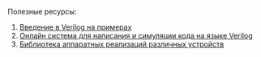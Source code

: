 Полезные ресурсы:
1. [Введение в Verilog на примерах](https://www.asic-world.com/verilog/veritut.html)
2. [Онлайн система для написания и симуляции кода на языке Verilog](https://www.edaplayground.com/)
3. [Библиотека аппаратных реализаций различных устройств](https://opencores.org/)
